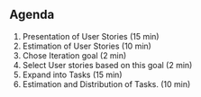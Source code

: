 ## Agenda

1. Presentation of User Stories (15 min)
2. Estimation of User Stories (10 min)
3. Chose Iteration goal (2 min)
4. Select User stories based on this goal (2 min)
5. Expand into Tasks (15 min)
6. Estimation and Distribution of Tasks. (10 min)